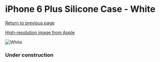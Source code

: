 # iPhone 6 Plus Silicone Case - White

[Return to previous page](/iphone_6)

[High-resolution image from Apple](https://store.storeimages.cdn-apple.com/8756/as-images.apple.com/is/MGRF2?wid=4500&hei=4500&fmt=png)

<div style="width: 384px"><img src="/everysource/MGRF2.png" alt="White"></div>

### Under construction

